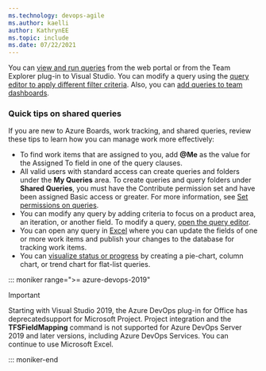 ```yaml
---
ms.technology: devops-agile
ms.author: kaelli
author: KathrynEE
ms.topic: include
ms.date: 07/22/2021
---
```


You can [view and run queries](../queries/view-run-query.md) from the web portal or from the Team Explorer plug-in to Visual Studio. You can modify a query using the [query editor to apply different filter criteria](../queries/using-queries.md). Also, you can [add queries to team dashboards](../../report/dashboards/dashboards.md).  


### Quick tips on shared queries

If you are new to Azure Boards, work tracking, and shared queries, review these tips to learn how you can manage work more effectively:

- To find work items that are assigned to you, add **@Me** as the value for the Assigned To field in one of the query clauses.  
- All valid users with standard access can create queries and folders under the **My Queries** area. To create queries and query folders under **Shared Queries**, you must have the Contribute permission set and have been assigned Basic access or greater. For more information, see [Set permissions on queries](../queries/set-query-permissions.md).
- You can modify any query by adding criteria to focus on a product area, an iteration, or another field. To modify a query, [open the query editor](../queries/using-queries.md).   
- You can open any query in [Excel](../backlogs/office/bulk-add-modify-work-items-excel.md) where you can update the fields of one or more work items and publish your changes to the database for tracking work items.  
- You can [visualize status or progress](../../report/dashboards/charts.md) by creating a pie-chart, column chart, or trend chart for flat-list queries. 

::: moniker range=">= azure-devops-2019"

> [!IMPORTANT]  
> Starting with Visual Studio 2019, the Azure DevOps plug-in for Office has deprecatedsupport for Microsoft Project. Project integration and the **TFSFieldMapping** command is not supported for Azure DevOps Server 2019 and later versions, including Azure DevOps Services. You can continue to use Microsoft Excel.  

::: moniker-end